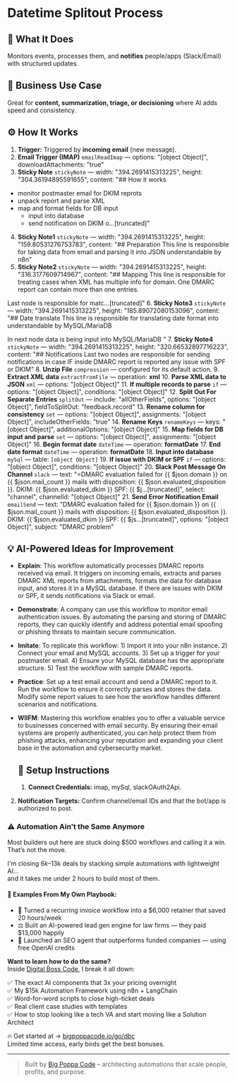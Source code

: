 # Datetime Splitout Process
  ## 🚀 What It Does
  Monitors events, processes them, and **notifies** people/apps (Slack/Email) with structured updates.
  
  ## 💼 Business Use Case
  Great for **content, summarization, triage, or decisioning** where AI adds speed and consistency.
  
  ## ⚙️ How It Works
  1. **Trigger:** Triggered by **incoming email** (new message).
  2. **Email Trigger (IMAP)** `emailReadImap` — options: "[object Object]", downloadAttachments: "true"
3. **Sticky Note** `stickyNote` — width: "394.2691415313225", height: "304.36194895591655", content: "## How it works
- monitor postmaster email for DKIM reprots
- unpack report and parse XML
- map and format fields for DB input
	- input into database
	- send notification on DKIM o…[truncated]"
4. **Sticky Note1** `stickyNote` — width: "394.2691415313225", height: "159.80531276753783", content: "## Preparation
This line is responsible for taking data from email and parsing it into JSON understandable by n8n"
5. **Sticky Note2** `stickyNote` — width: "394.2691415313225", height: "316.3177609714967", content: "## Mapping
This line is responsible for treating cases when XML has multiple info for domain. One DMARC report can contain more than one entries.

Last node is responsible for matc…[truncated]"
6. **Sticky Note3** `stickyNote` — width: "394.2691415313225", height: "185.89072080153096", content: "## Date translate
This line is responsible for translating date format into understandable by MySQL/MariaDB

In next node data is being input into MySQL/MariaDB "
7. **Sticky Note4** `stickyNote` — width: "394.2691415313225", height: "320.66532897716223", content: "## Notifications
Last two nodes are responsible for sending notifications in case IF inside DMARC report is reported any issue with SPF or DKIM"
8. **Unzip File** `compression` — configured for its default action.
9. **Extract XML data** `extractFromFile` — operation: **xml**
10. **Parse XML data to JSON** `xml` — options: "[object Object]"
11. **If multiple records to parse** `if` — options: "[object Object]", conditions: "[object Object]"
12. **Split Out For Separate Entries** `splitOut` — include: "allOtherFields", options: "[object Object]", fieldToSplitOut: "feedback.record"
13. **Rename column for consistency** `set` — options: "[object Object]", assignments: "[object Object]", includeOtherFields: "true"
14. **Rename Keys** `renameKeys` — keys: "[object Object]", additionalOptions: "[object Object]"
15. **Map fields for DB input and parse** `set` — options: "[object Object]", assignments: "[object Object]"
16. **Begin format date** `dateTime` — operation: **formatDate**
17. **End date format** `dateTime` — operation: **formatDate**
18. **Input into database** `mySql` — table: `[object Object]`
19. **If issue with DKIM or SPF** `if` — options: "[object Object]", conditions: "[object Object]"
20. **Slack Post Message On Channel** `slack` — text: "=DMARC evaluation failed for {{ $json.domain }} on  {{ $json.mail_count }} mails with disposition:  {{ $json.evaluated_disposition }}. DKIM:  {{ $json.evaluated_dkim }} SPF:  {{ $j…[truncated]", select: "channel", channelId: "[object Object]"
21. **Send Error Notification Email** `emailSend` — text: "DMARC evaluation failed for {{ $json.domain }} on  {{ $json.mail_count }} mails with disposition:  {{ $json.evaluated_disposition }}. DKIM:  {{ $json.evaluated_dkim }} SPF:  {{ $js…[truncated]", options: "[object Object]", subject: "DMARC problem"
  
  ## 💡 AI-Powered Ideas for Improvement
  - **Explain**: This workflow automatically processes DMARC reports received via email. It triggers on incoming emails, extracts and parses DMARC XML reports from attachments, formats the data for database input, and stores it in a MySQL database. If there are issues with DKIM or SPF, it sends notifications via Slack or email.

- **Demonstrate**: A company can use this workflow to monitor email authentication issues. By automating the parsing and storing of DMARC reports, they can quickly identify and address potential email spoofing or phishing threats to maintain secure communication.

- **Imitate**: To replicate this workflow: 1) Import it into your n8n instance. 2) Connect your email and MySQL accounts. 3) Set up a trigger for your postmaster email. 4) Ensure your MySQL database has the appropriate structure. 5) Test the workflow with sample DMARC reports.

- **Practice**: Set up a test email account and send a DMARC report to it. Run the workflow to ensure it correctly parses and stores the data. Modify some report values to see how the workflow handles different scenarios and notifications.

- **WIIFM**: Mastering this workflow enables you to offer a valuable service to businesses concerned with email security. By ensuring their email systems are properly authenticated, you can help protect them from phishing attacks, enhancing your reputation and expanding your client base in the automation and cybersecurity market.
  
  ## 🔧 Setup Instructions
  1. **Connect Credentials:** imap, mySql, slackOAuth2Api.
2. **Notification Targets:** Confirm channel/email IDs and that the bot/app is authorized to post.
  
### ⚠️ Automation Ain’t the Same Anymore

Most builders out here are stuck doing $500 workflows and calling it a win.  
That’s not the move.  

I'm closing $6k–$13k deals by stacking simple automations with lightweight AI...  
and it takes me under 2 hours to build most of them.

#### 🧠 Examples From My Own Playbook:
- 🔁 Turned a recurring invoice workflow into a $6,000 retainer that saved 20 hours/week  
- ⚖️ Built an AI-powered lead gen engine for law firms — they paid $13,000 happily  
- 🚀 Launched an SEO agent that outperforms funded companies — using free OpenAI credits  

**Want to learn how to do the same?**  
Inside [Digital Boss Code](https://bigpoppacode.io/go/dbc), I break it all down:

✅ The exact AI components that 3x your pricing overnight  
✅ My $15k Automation Framework using n8n + LangChain  
✅ Word-for-word scripts to close high-ticket deals  
✅ Real client case studies with templates  
✅ How to stop looking like a tech VA and start moving like a Solution Architect  

🔥 Get started at → [bigpoppacode.io/go/dbc](https://bigpoppacode.io/go/dbc)  
Limited time access, early birds get the best bonuses.

---
> Built by [Big Poppa Code](https://bigpoppacode.io) – architecting automations that scale people, profits, and purpose.
  